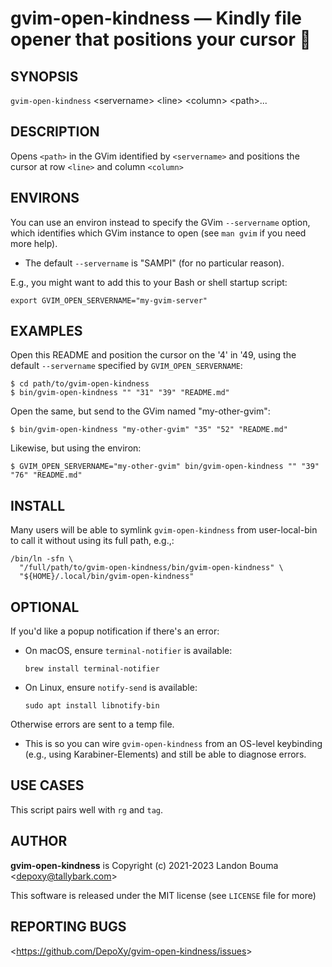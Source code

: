 gvim-open-kindness — Kindly file opener that positions your cursor 🐬
=====================================================================

## SYNOPSIS

`gvim-open-kindness` &lt;servername&gt; &lt;line&gt; &lt;column&gt; &lt;path&gt;...

## DESCRIPTION

  Opens `<path>` in the GVim identified by `<servername>`
  and positions the cursor at row `<line>` and column `<column>`

## ENVIRONS

  You can use an environ instead to specify the GVim `--servername`
  option, which identifies which GVim instance to open (see `man gvim`
  if you need more help).

  - The default `--servername` is "SAMPI" (for no particular reason).

  E.g., you might want to add this to your Bash or shell startup script:

    export GVIM_OPEN_SERVERNAME="my-gvim-server"

## EXAMPLES

  Open this README and position the cursor on the '4' in '49,
  using the default `--servername` specified by `GVIM_OPEN_SERVERNAME`:

    $ cd path/to/gvim-open-kindness
    $ bin/gvim-open-kindness "" "31" "39" "README.md"

  Open the same, but send to the GVim named "my-other-gvim":

    $ bin/gvim-open-kindness "my-other-gvim" "35" "52" "README.md"

  Likewise, but using the environ:

    $ GVIM_OPEN_SERVERNAME="my-other-gvim" bin/gvim-open-kindness "" "39" "76" "README.md"

## INSTALL

  Many users will be able to symlink `gvim-open-kindness` from
  user-local-bin to call it without using its full path, e.g.,:

    /bin/ln -sfn \
      "/full/path/to/gvim-open-kindness/bin/gvim-open-kindness" \
      "${HOME}/.local/bin/gvim-open-kindness"

## OPTIONAL

  If you'd like a popup notification if there's an error:

  - On macOS, ensure `terminal-notifier` is available:

      `brew install terminal-notifier`

  - On Linux, ensure `notify-send` is available:

      `sudo apt install libnotify-bin`

  Otherwise errors are sent to a temp file.

  - This is so you can wire `gvim-open-kindness` from an OS-level
    keybinding (e.g., using Karabiner-Elements) and still be able
    to diagnose errors.

## USE CASES

  This script pairs well with `rg` and `tag`.

## AUTHOR

**gvim-open-kindness** is Copyright (c) 2021-2023 Landon Bouma &lt;depoxy@tallybark.com&gt;

This software is released under the MIT license (see `LICENSE` file for more)

## REPORTING BUGS

&lt;https://github.com/DepoXy/gvim-open-kindness/issues&gt;

